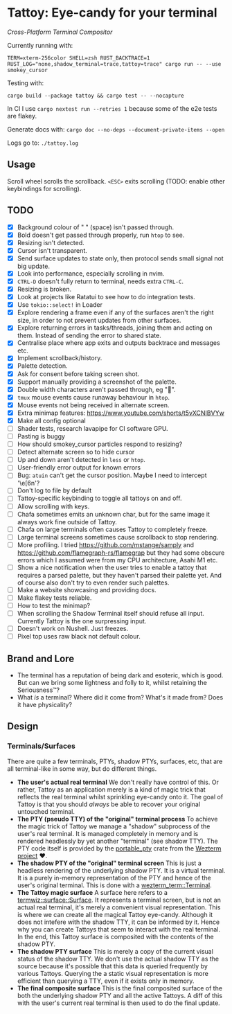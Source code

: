 # Tattoy: Eye-candy for your terminal

_Cross-Platform Terminal Compositor_

Currently running with:

```
TERM=xterm-256color SHELL=zsh RUST_BACKTRACE=1 RUST_LOG="none,shadow_terminal=trace,tattoy=trace" cargo run -- --use smokey_cursor
```

Testing with:

```
cargo build --package tattoy && cargo test -- --nocapture
```

In CI I use `cargo nextest run --retries 1` because some of the e2e tests are flakey.

Generate docs with:
`cargo doc --no-deps --document-private-items --open`

Logs go to: `./tattoy.log`

## Usage
Scroll wheel scrolls the scrollback. `<ESC>` exits scrolling (TODO: enable other keybindings for scrolling).


## TODO
* [x] Background colour of " " (space) isn't passed through.
* [x] Bold doesn't get passed through properly, run `htop` to see.
* [x] Resizing isn't detected.
* [x] Cursor isn't transparent.
* [x] Send surface updates to state only, then protocol sends small signal not big update.
* [x] Look into performance, especially scrolling in nvim.
* [x] `CTRL-D` doesn't fully return to terminal, needs extra `CTRL-C`.
* [x] Resizing is broken.
* [x] Look at projects like Ratatui to see how to do integration tests.
* [x] Use `tokio::select!` in Loader
* [x] Explore rendering a frame even if any of the surfaces aren't the right size, in order to not prevent updates from other surfaces.
* [x] Explore returning errors in tasks/threads, joining them and acting on them. Instead of sending the error to shared state.
* [x] Centralise place where app exits and outputs backtrace and messages etc.
* [x] Implement scrollback/history.
* [x] Palette detection.
* [x] Ask for consent before taking screen shot.
* [x] Support manually providing a screenshot of the palette.
* [x] Double width characters aren't passed through, eg "🦀".
* [x] `tmux` mouse events cause runaway behaviour in `htop`.
* [x] Mouse events not being received in alternate screen.
* [x] Extra minimap features: https://www.youtube.com/shorts/t5vXCNIBVYw
* [x] Make all config optional
* [ ] Shader tests, research lavapipe for CI software GPU.
* [ ] Pasting is buggy
* [ ] How should smokey_cursor particles respond to resizing?
* [ ] Detect alternate screen so to hide cursor
* [ ] Up and down aren't detected in `less` or `htop`.
* [ ] User-friendly error output for known errors
* [ ] Bug: `atuin` can't get the cursor position. Maybe I need to intercept '\e[6n'?
* [ ] Don't log to file by default
* [ ] Tattoy-specific keybinding to toggle all tattoys on and off.
* [ ] Allow scrolling with keys.
* [ ] Chafa sometimes emits an unknown char, but for the same image it always work fine outside of Tattoy.
* [ ] Chafa on large terminals often causes Tattoy to completely freeze.
* [ ] Large terminal screens sometimes cause scrollback to stop rendering.
* [ ] More profiling. I tried https://github.com/mstange/samply and https://github.com/flamegraph-rs/flamegrap but they had some obscure errors which I assumed were from my CPU architecture, Asahi M1 etc.
* [ ] Show a nice notification when the user tries to enable a tattoy that requires a parsed palette, but they haven't parsed their palette yet. And of course also don't try to even render such palettes.
* [ ] Make a website showcasing and providing docs.
* [ ] Make flakey tests reliable.
* [ ] How to test the minimap?
* [ ] When scrolling the Shadow Terminal itself should refuse all input. Currently Tattoy is the one surpressing input.
* [ ] Doesn't work on Nushell. Just freezes.
* [ ] Pixel top uses raw black not default colour.

## Brand and Lore
* The terminal has a reputation of being dark and esoteric, which is good. But can we bring some lightness and folly to it, whilst retaining the Seriousness™️?
* What _is_ a terminal? Where did it come from? What's it made from? Does it have physicality?

## Design

### Terminals/Surfaces
There are quite a few terminals, PTYs, shadow PTYs, surfaces, etc, that are all terminal-like in some way, but do different things.

* __The user's actual real terminal__ We don't really have control of this. Or rather, Tattoy as an application merely is a kind of magic trick that reflects the real terminal whilst sprinkling eye-candy onto it. The goal of Tattoy is that you should _always_ be able to recover your original untouched terminal.
* __The PTY (pseudo TTY) of the "original" terminal process__ To achieve the magic trick of Tattoy we manage a "shadow" subprocess of the user's real terminal. It is managed completely in memory and is rendered headlessly by yet another "terminal" (see shadow TTY). The PTY code itself is provided by the [portable_pty](https://docs.rs/portable-pty/latest/portable_pty/) crate from the [Wezterm project](https://github.com/wez/wezterm) ❤️.
* __The shadow PTY of the "original" terminal screen__ This is just a headless rendering of the underlying shadow PTY. It is a virtual terminal. It is a purely in-memory representation of the PTY and hence of the user's original terminal. This is done with a [wezterm_term::Terminal](https://github.com/wez/wezterm/blob/main/term/README.md).
* __The Tattoy magic surface__ A surface here refers to a [termwiz::surface::Surface](https://github.com/wez/wezterm/tree/main/termwiz). It represents a terminal screen, but is not an actual real terminal, it's merely a convenient visual representation. This is where we can create all the magical Tattoy eye-candy. Although it does not intefere with the shadow TTY, it can be informed by it. Hence why you can create Tattoys that seem to interact with the real terminal. In the end, this Tattoy surface is composited with the contents of the shadow PTY.
* __The shadow PTY surface__ This is merely a copy of the current visual status of the shadow TTY. We don't use the actual shadow TTY as the source because it's possible that this data is queried frequently by various Tattoys. Querying the a static visual representation is more efficient than querying a TTY, even if it exists only in memory.
* __The final composite surface__ This is the final composited surface of the both the underlying shadow PTY and all the active Tattoys. A diff of this with the user's current real terminal is then used to do the final update.
